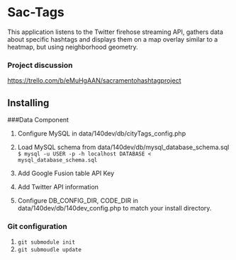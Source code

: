 # Sac-Tags

This application listens to the Twitter firehose streaming API, gathers data about specific hashtags and displays them on a map overlay similar to a heatmap, but using neighborhood geometry.

### Project discussion
https://trello.com/b/eMuHgAAN/sacramentohashtagproject

## Installing

###Data Component
1. Configure MySQL in data/140dev/db/cityTags_config.php

2. Load MySQL schema from data/140dev/db/mysql_database_schema.sql
   ```$ mysql -u USER -p -h localhost DATABASE < mysql_database_schema.sql```

3. Add Google Fusion table API Key

4. Add Twitter API information

5. Configure DB_CONFIG_DIR, CODE_DIR in data/140dev/db/140dev_config.php to match your install directory.

### Git configuration
1. ```git submodule init```
2. ```git submoudle update```


